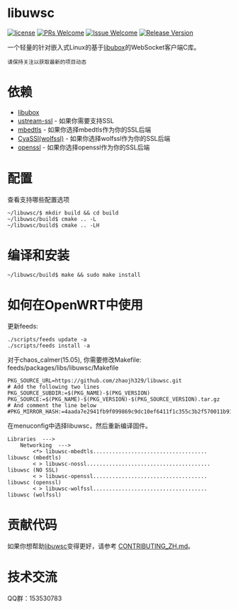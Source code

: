 # libuwsc

[1]: https://img.shields.io/badge/license-LGPL2-brightgreen.svg?style=plastic
[2]: /LICENSE
[3]: https://img.shields.io/badge/PRs-welcome-brightgreen.svg?style=plastic
[4]: https://github.com/zhaojh329/libuwsc/pulls
[5]: https://img.shields.io/badge/Issues-welcome-brightgreen.svg?style=plastic
[6]: https://github.com/zhaojh329/libuwsc/issues/new
[7]: https://img.shields.io/badge/release-2.0.0-blue.svg?style=plastic
[8]: https://github.com/zhaojh329/libuwsc/releases

[![license][1]][2]
[![PRs Welcome][3]][4]
[![Issue Welcome][5]][6]
[![Release Version][7]][8]

[libubox]: https://git.openwrt.org/?p=project/libubox.git
[ustream-ssl]: https://git.openwrt.org/?p=project/ustream-ssl.git
[openssl]: https://github.com/openssl/openssl
[mbedtls]: https://github.com/ARMmbed/mbedtls
[CyaSSl(wolfssl)]: https://github.com/wolfSSL/wolfssl

一个轻量的针对嵌入式Linux的基于[libubox]的WebSocket客户端C库。

`请保持关注以获取最新的项目动态`

# 依赖
* [libubox]
* [ustream-ssl] - 如果你需要支持SSL
* [mbedtls] - 如果你选择mbedtls作为你的SSL后端
* [CyaSSl(wolfssl)] - 如果你选择wolfssl作为你的SSL后端
* [openssl] - 如果你选择openssl作为你的SSL后端

# 配置
查看支持哪些配置选项

	~/libuwsc/$ mkdir build && cd build
	~/libuwsc/build$ cmake .. -L
	~/libuwsc/build$ cmake .. -LH

# 编译和安装

	~/libuwsc/build$ make && sudo make install

# 如何在OpenWRT中使用
更新feeds:

    ./scripts/feeds update -a
    ./scripts/feeds install -a

对于chaos_calmer(15.05), 你需要修改Makefile: feeds/packages/libs/libuwsc/Makefile

    PKG_SOURCE_URL=https://github.com/zhaojh329/libuwsc.git
    # Add the following two lines
    PKG_SOURCE_SUBDIR:=$(PKG_NAME)-$(PKG_VERSION)
    PKG_SOURCE:=$(PKG_NAME)-$(PKG_VERSION)-$(PKG_SOURCE_VERSION).tar.gz
    # And comment the line below
    #PKG_MIRROR_HASH:=4aada7e2941fb9f099869c9dc10ef6411f1c355c3b2f570011b91e42feffbfdd

在menuconfig中选择libuwsc，然后重新编译固件。

    Libraries  --->
        Networking  --->
            <*> libuwsc-mbedtls.................................... libuwsc (mbedtls)
            < > libuwsc-nossl....................................... libuwsc (NO SSL)
            < > libuwsc-openssl.................................... libuwsc (openssl)
            < > libuwsc-wolfssl.................................... libuwsc (wolfssl)

# 贡献代码
如果你想帮助[libuwsc](https://github.com/zhaojh329/libuwsc)变得更好，请参考
[CONTRIBUTING_ZH.md](https://github.com/zhaojh329/libuwsc/blob/master/CONTRIBUTING_ZH.md)。

# 技术交流
QQ群：153530783
